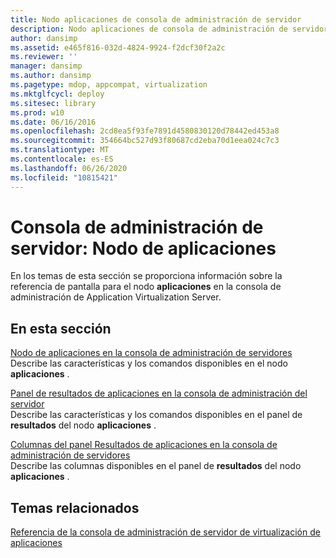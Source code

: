 ```yaml
---
title: Nodo aplicaciones de consola de administración de servidor
description: Nodo aplicaciones de consola de administración de servidor
author: dansimp
ms.assetid: e465f816-032d-4824-9924-f2dcf30f2a2c
ms.reviewer: ''
manager: dansimp
ms.author: dansimp
ms.pagetype: mdop, appcompat, virtualization
ms.mktglfcycl: deploy
ms.sitesec: library
ms.prod: w10
ms.date: 06/16/2016
ms.openlocfilehash: 2cd8ea5f93fe7891d4580830120d78442ed453a8
ms.sourcegitcommit: 354664bc527d93f80687cd2eba70d1eea024c7c3
ms.translationtype: MT
ms.contentlocale: es-ES
ms.lasthandoff: 06/26/2020
ms.locfileid: "10815421"
---
```

# Consola de administración de servidor: Nodo de aplicaciones


En los temas de esta sección se proporciona información sobre la referencia de pantalla para el nodo **aplicaciones** en la consola de administración de Application Virtualization Server.

## En esta sección


<a href="" id="applications-node-in-server-management-console"></a>[Nodo de aplicaciones en la consola de administración de servidores](applications-node-in-server-management-console.md)  
Describe las características y los comandos disponibles en el nodo **aplicaciones** .

<a href="" id="applications-results-pane-in-server-management-console"></a>[Panel de resultados de aplicaciones en la consola de administración del servidor](applications-results-pane-in-server-management-console.md)  
Describe las características y los comandos disponibles en el panel de **resultados** del nodo **aplicaciones** .

<a href="" id="applications-results-pane-columns-in-server-management-console"></a>[Columnas del panel Resultados de aplicaciones en la consola de administración de servidores](applications-results-pane-columns-in-server-management-console.md)  
Describe las columnas disponibles en el panel de **resultados** del nodo **aplicaciones** .

## Temas relacionados


[Referencia de la consola de administración de servidor de virtualización de aplicaciones](application-virtualization-server-management-console-reference.md)

 

 






